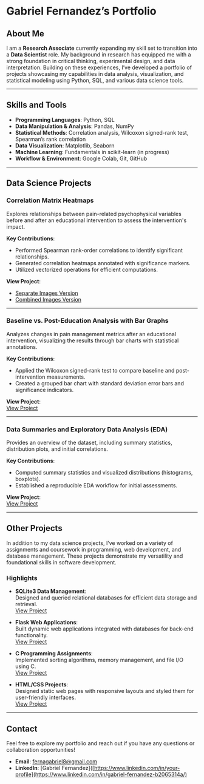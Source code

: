 # Gabriel Fernandez’s Portfolio

## About Me
I am a **Research Associate** currently expanding my skill set to transition into a **Data Scientist** role. My background in research has equipped me with a strong foundation in critical thinking, experimental design, and data interpretation. Building on these experiences, I’ve developed a portfolio of projects showcasing my capabilities in data analysis, visualization, and statistical modeling using Python, SQL, and various data science tools.

---

## Skills and Tools

- **Programming Languages**: Python, SQL  
- **Data Manipulation & Analysis**: Pandas, NumPy  
- **Statistical Methods**: Correlation analysis, Wilcoxon signed-rank test, Spearman’s rank correlation  
- **Data Visualization**: Matplotlib, Seaborn  
- **Machine Learning**: Fundamentals in scikit-learn (in progress)  
- **Workflow & Environment**: Google Colab, Git, GitHub  

---

## Data Science Projects

### Correlation Matrix Heatmaps
Explores relationships between pain-related psychophysical variables before and after an educational intervention to assess the intervention's impact.

**Key Contributions**:
- Performed Spearman rank-order correlations to identify significant relationships.
- Generated correlation heatmaps annotated with significance markers.
- Utilized vectorized operations for efficient computations.

**View Project**:  
- [Separate Images Version](https://github.com/gf404/Portfolio/commit/831822c790a2ebb822fa91f1aea5984f080d0b60)  
- [Combined Images Version](https://github.com/gf404/Portfolio/commit/25c1bb04ac72e883f3782171ceaa48009c154957)

---

### Baseline vs. Post-Education Analysis with Bar Graphs
Analyzes changes in pain management metrics after an educational intervention, visualizing the results through bar charts with statistical annotations.

**Key Contributions**:
- Applied the Wilcoxon signed-rank test to compare baseline and post-intervention measurements.
- Created a grouped bar chart with standard deviation error bars and significance indicators.

**View Project**:  
[View Project](https://github.com/gf404/Portfolio/commit/f625e062771345a72199b8df43674cad0e42e017)

---

### Data Summaries and Exploratory Data Analysis (EDA)
Provides an overview of the dataset, including summary statistics, distribution plots, and initial correlations.

**Key Contributions**:
- Computed summary statistics and visualized distributions (histograms, boxplots).
- Established a reproducible EDA workflow for initial assessments.

**View Project**:  
[View Project](https://github.com/gf404/Portfolio/commit/51b939194a77517544484f69090a5145a1019ea6)

---

## Other Projects

In addition to my data science projects, I’ve worked on a variety of assignments and coursework in programming, web development, and database management. 
These projects demonstrate my versatility and foundational skills in software development.

### Highlights
- **SQLite3 Data Management**:  
  Designed and queried relational databases for efficient data storage and retrieval.  
  [View Project](https://github.com/yourusername/Portfolio)

- **Flask Web Applications**:  
  Built dynamic web applications integrated with databases for back-end functionality.  
  [View Project](https://github.com/yourusername/Portfolio)

- **C Programming Assignments**:  
  Implemented sorting algorithms, memory management, and file I/O using C.  
  [View Project](https://github.com/yourusername/Portfolio)

- **HTML/CSS Projects**:  
  Designed static web pages with responsive layouts and styled them for user-friendly interfaces.  
  [View Project](https://github.com/yourusername/Portfolio)

---

## Contact
Feel free to explore my portfolio and reach out if you have any questions or collaboration opportunities!

- **Email**: [fernagabriel8@gmail.com](mailto:fernagabriel8@gmail.com)  
- **LinkedIn**: [Gabriel Fernandez]([https://www.linkedin.com/in/your-profile](https://www.linkedin.com/in/gabriel-fernandez-b2065314a/)
